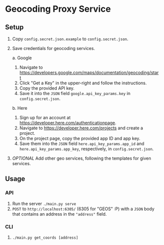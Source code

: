 # Geocoding Proxy Service

## Setup
1. Copy `config.secret.json.example` to `config.secret.json`.
2. Save credentials for geocoding services.

   a. Google

      1. Navigate to https://developers.google.com/maps/documentation/geocoding/start
      2. Click "Get a Key" in the upper-right and follow the instructions.
      3. Copy the provided API key.
      4. Save it into the `JSON` field `google.api_key_params.key` in `config.secret.json`.

   b. Here

      1. Sign up for an account at https://developer.here.com/authenticationpage.
      2. Navigate to https://developer.here.com/projects and create a project.
      3. On the project page, copy the provided app ID and app key.
      4. Save them into the `JSON` field `here.api_key_params.app_id` and
      `here.api_key_params.app_key`, respectively, in `config.secret.json`.

3. _OPTIONAL_ Add other geo services, following the templates for given services.

## Usage

### API
1. Run the server `./main.py serve`
2. `POST` to `http://localhost:6305/` (6305 for "GEOS" :P) with a `JSON` body that contains
an address in the `"address"` field.

### CLI
1. `./main.py get_coords [address]`